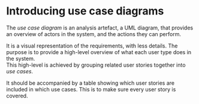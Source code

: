 # Introducing use case diagrams

The _use case diagram_ is an analysis artefact, a UML diagram, that provides an overview of actors in the system, and the actions they can perform.

It is a visual representation of the requirements, with less details. The purpose is to provide a high-level overview of what each user type does in the system.\
This high-level is achieved by grouping related user stories together into _use cases_.

It should be accompanied by a table showing which user stories are included in which use cases. This is to make sure every user story is covered.

